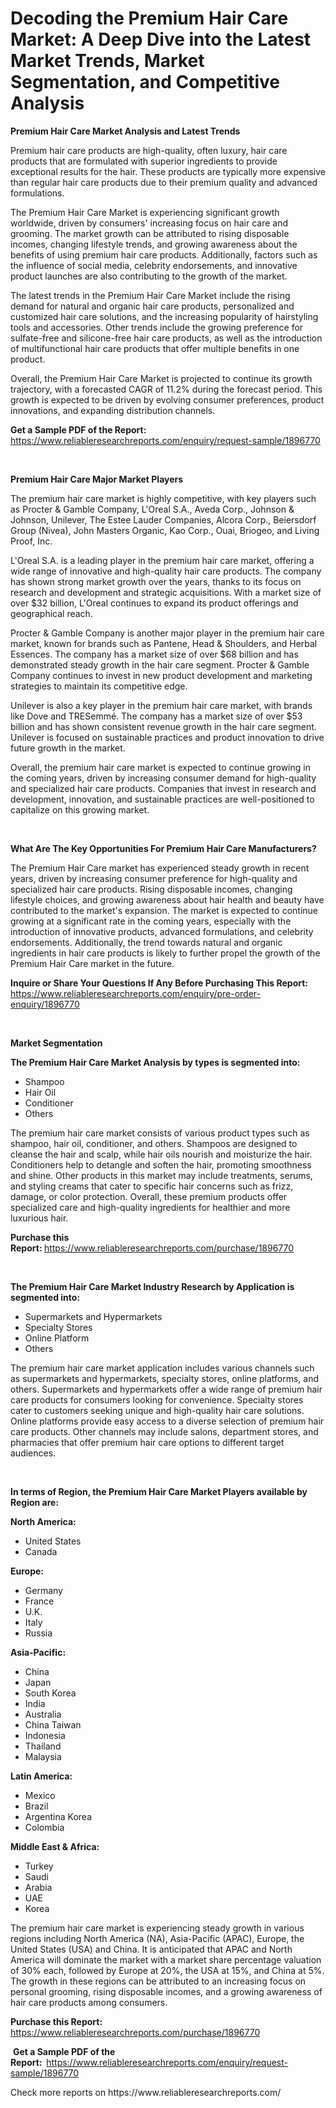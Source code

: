<p><h1>Decoding the Premium Hair Care Market: A Deep Dive into the Latest Market Trends, Market Segmentation, and Competitive Analysis</h1></p><p><strong>Premium Hair Care Market Analysis and Latest Trends</strong></p>
<p><p>Premium hair care products are high-quality, often luxury, hair care products that are formulated with superior ingredients to provide exceptional results for the hair. These products are typically more expensive than regular hair care products due to their premium quality and advanced formulations.</p><p>The Premium Hair Care Market is experiencing significant growth worldwide, driven by consumers' increasing focus on hair care and grooming. The market growth can be attributed to rising disposable incomes, changing lifestyle trends, and growing awareness about the benefits of using premium hair care products. Additionally, factors such as the influence of social media, celebrity endorsements, and innovative product launches are also contributing to the growth of the market.</p><p>The latest trends in the Premium Hair Care Market include the rising demand for natural and organic hair care products, personalized and customized hair care solutions, and the increasing popularity of hairstyling tools and accessories. Other trends include the growing preference for sulfate-free and silicone-free hair care products, as well as the introduction of multifunctional hair care products that offer multiple benefits in one product.</p><p>Overall, the Premium Hair Care Market is projected to continue its growth trajectory, with a forecasted CAGR of 11.2% during the forecast period. This growth is expected to be driven by evolving consumer preferences, product innovations, and expanding distribution channels.</p></p>
<p><strong>Get a Sample PDF of the Report:&nbsp;</strong> <a href="https://www.reliableresearchreports.com/enquiry/request-sample/1896770">https://www.reliableresearchreports.com/enquiry/request-sample/1896770</a></p>
<p>&nbsp;</p>
<p><strong>Premium Hair Care Major Market Players</strong></p>
<p><p>The premium hair care market is highly competitive, with key players such as Procter & Gamble Company, L'Oreal S.A., Aveda Corp., Johnson & Johnson, Unilever, The Estee Lauder Companies, Alcora Corp., Beiersdorf Group (Nivea), John Masters Organic, Kao Corp., Ouai, Briogeo, and Living Proof, Inc.</p><p>L'Oreal S.A. is a leading player in the premium hair care market, offering a wide range of innovative and high-quality hair care products. The company has shown strong market growth over the years, thanks to its focus on research and development and strategic acquisitions. With a market size of over $32 billion, L'Oreal continues to expand its product offerings and geographical reach.</p><p>Procter & Gamble Company is another major player in the premium hair care market, known for brands such as Pantene, Head & Shoulders, and Herbal Essences. The company has a market size of over $68 billion and has demonstrated steady growth in the hair care segment. Procter & Gamble Company continues to invest in new product development and marketing strategies to maintain its competitive edge.</p><p>Unilever is also a key player in the premium hair care market, with brands like Dove and TRESemmé. The company has a market size of over $53 billion and has shown consistent revenue growth in the hair care segment. Unilever is focused on sustainable practices and product innovation to drive future growth in the market.</p><p>Overall, the premium hair care market is expected to continue growing in the coming years, driven by increasing consumer demand for high-quality and specialized hair care products. Companies that invest in research and development, innovation, and sustainable practices are well-positioned to capitalize on this growing market.</p></p>
<p>&nbsp;</p>
<p><strong>What Are The Key Opportunities For Premium Hair Care Manufacturers?</strong></p>
<p><p>The Premium Hair Care market has experienced steady growth in recent years, driven by increasing consumer preference for high-quality and specialized hair care products. Rising disposable incomes, changing lifestyle choices, and growing awareness about hair health and beauty have contributed to the market's expansion. The market is expected to continue growing at a significant rate in the coming years, especially with the introduction of innovative products, advanced formulations, and celebrity endorsements. Additionally, the trend towards natural and organic ingredients in hair care products is likely to further propel the growth of the Premium Hair Care market in the future.</p></p>
<p><strong>Inquire or Share Your Questions If Any Before Purchasing This Report:</strong> <a href="https://www.reliableresearchreports.com/enquiry/pre-order-enquiry/1896770">https://www.reliableresearchreports.com/enquiry/pre-order-enquiry/1896770</a></p>
<p>&nbsp;</p>
<p><strong>Market Segmentation</strong></p>
<p><strong>The Premium Hair Care Market Analysis by types is segmented into:</strong></p>
<p><ul><li>Shampoo</li><li>Hair Oil</li><li>Conditioner</li><li>Others</li></ul></p>
<p><p>The premium hair care market consists of various product types such as shampoo, hair oil, conditioner, and others. Shampoos are designed to cleanse the hair and scalp, while hair oils nourish and moisturize the hair. Conditioners help to detangle and soften the hair, promoting smoothness and shine. Other products in this market may include treatments, serums, and styling creams that cater to specific hair concerns such as frizz, damage, or color protection. Overall, these premium products offer specialized care and high-quality ingredients for healthier and more luxurious hair.</p></p>
<p><strong>Purchase this Report:&nbsp;</strong><a href="https://www.reliableresearchreports.com/purchase/1896770">https://www.reliableresearchreports.com/purchase/1896770</a></p>
<p>&nbsp;</p>
<p><strong>The Premium Hair Care Market Industry Research by Application is segmented into:</strong></p>
<p><ul><li>Supermarkets and Hypermarkets</li><li>Specialty Stores</li><li>Online Platform</li><li>Others</li></ul></p>
<p><p>The premium hair care market application includes various channels such as supermarkets and hypermarkets, specialty stores, online platforms, and others. Supermarkets and hypermarkets offer a wide range of premium hair care products for consumers looking for convenience. Specialty stores cater to customers seeking unique and high-quality hair care solutions. Online platforms provide easy access to a diverse selection of premium hair care products. Other channels may include salons, department stores, and pharmacies that offer premium hair care options to different target audiences.</p></p>
<p>&nbsp;</p>
<p><strong>In terms of Region, the Premium Hair Care Market Players available by Region are:</strong></p>
<p>
    <p> <strong> North America: </strong>
        <ul>
            <li>United States</li>
            <li>Canada</li>
        </ul>
        </p> 
    <p> <strong> Europe: </strong>
        <ul>
            <li>Germany</li>
            <li>France</li>
            <li>U.K.</li>
            <li>Italy</li>
            <li>Russia</li>
        </ul>
        </p> 
    <p> <strong> Asia-Pacific: </strong>
        <ul>
            <li>China</li>
            <li>Japan</li>
            <li>South Korea</li>
            <li>India</li>
            <li>Australia</li>
            <li>China Taiwan</li>
            <li>Indonesia</li>
            <li>Thailand</li>
            <li>Malaysia</li>
        </ul>
        </p> 
    <p> <strong> Latin America: </strong>
        <ul>
            <li>Mexico</li>
            <li>Brazil</li>
            <li>Argentina Korea</li>
            <li>Colombia</li>
        </ul>
        </p> 
    <p> <strong> Middle East & Africa: </strong>
        <ul>
            <li>Turkey</li>
            <li>Saudi</li>
            <li>Arabia</li>
            <li>UAE</li>
            <li>Korea</li>
        </ul>
    </p>
    </p>
<p><p>The premium hair care market is experiencing steady growth in various regions including North America (NA), Asia-Pacific (APAC), Europe, the United States (USA) and China. It is anticipated that APAC and North America will dominate the market with a market share percentage valuation of 30% each, followed by Europe at 20%, the USA at 15%, and China at 5%. The growth in these regions can be attributed to an increasing focus on personal grooming, rising disposable incomes, and a growing awareness of hair care products among consumers.</p></p>
<p><strong>Purchase this Report: </strong><a href="https://www.reliableresearchreports.com/purchase/1896770">https://www.reliableresearchreports.com/purchase/1896770</a></p>
<p>&nbsp;<strong>Get a Sample PDF of the Report:&nbsp;&nbsp;</strong><a href="https://www.reliableresearchreports.com/enquiry/request-sample/1896770">https://www.reliableresearchreports.com/enquiry/request-sample/1896770</a></p>
<p><strong></strong></p>
<p>Check more reports on https://www.reliableresearchreports.com/</p>